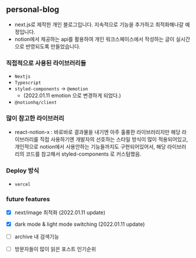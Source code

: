 ## personal-blog

* next.js로 제작한 개인 블로그입니다. 지속적으로 기능을 추가하고 최적화해나갈 예정입니다.
* notion에서 제공하는 api를 활용하여 개인 워크스페이스에서 작성하는 글이 실시간으로 반영되도록 만들었습니다.

### 직접적으로 사용된 라이브러리들

* `Nextjs`
* `Typescript`
* `styled-components` -> `@emotion`
  * (2022.01.11 emotion 으로 변경하게 되었다.)
* `@notionhq/client`

### 많이 참고한 라이브러리

* react-notion-x : 바로바로 결과물을 내기엔 아주 훌륭한 라이브러리지만 해당 라이브러리를 직접 사용하기엔 개발자의 선호하는 스타일 방식이 많이 적용되어있고, 개인적으로 notion에서 사용안하는 기능들까지도 구현되어있어서,  해당 라이브러리의 코드를 참고해서 styled-components 로 커스텀했음.

### Deploy 방식

* `vercel`

### future features
- [x] next/image 최적화 (2022.01.11 update)
- [x] dark mode & light mode switching (2022.01.11 update)
- [ ] archive 내 검색기능
- [ ] 방문자들이 많이 읽은 포스트 인기순위

